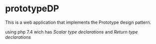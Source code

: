 # prototypeDP
This is a web application that implements the Prototype design pattern.

using php 7.4 wich has *Scalar type declarations* and *Return type declarations*  
